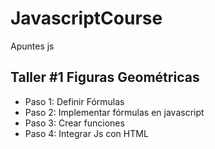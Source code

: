 # JavascriptCourse
Apuntes js

## Taller #1 Figuras Geométricas

- Paso 1: Definir Fórmulas
- Paso 2: Implementar fórmulas en javascript
- Paso 3: Crear funciones
- Paso 4: Integrar Js con HTML
